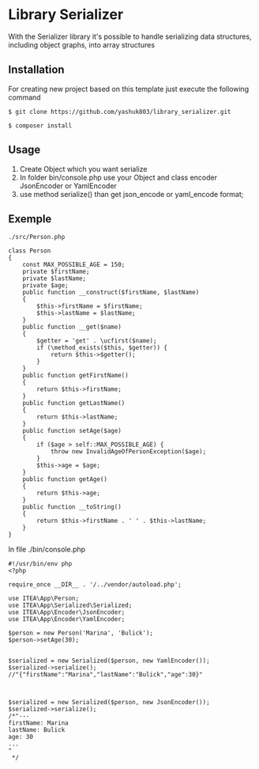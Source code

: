 Library Serializer
===============

With the Serializer library it's possible to handle serializing data structures, including object graphs, into array structures


Installation
------------

For creating new project based on this template just execute the following command

```
$ git clone https://github.com/yashuk803/library_serializer.git

$ composer install
```

Usage
-----

1. Create Object which you want serialize
2. In folder bin/console.php use your Object and class encoder JsonEncoder or YamlEncoder
3. use method serialize() than get json_encode or yaml_encode format;

Exemple
----------------

```
./src/Person.php

class Person
{
    const MAX_POSSIBLE_AGE = 150;
    private $firstName;
    private $lastName;
    private $age;
    public function __construct($firstName, $lastName)
    {
        $this->firstName = $firstName;
        $this->lastName = $lastName;
    }
    public function __get($name)
    {
        $getter = 'get' . \ucfirst($name);
        if (\method_exists($this, $getter)) {
            return $this->$getter();
        }
    }
    public function getFirstName()
    {
        return $this->firstName;
    }
    public function getLastName()
    {
        return $this->lastName;
    }
    public function setAge($age)
    {
        if ($age > self::MAX_POSSIBLE_AGE) {
            throw new InvalidAgeOfPersonException($age);
        }
        $this->age = $age;
    }
    public function getAge()
    {
        return $this->age;
    }
    public function __toString()
    {
        return $this->firstName . ' ' . $this->lastName;
    }
}
```
In file ./bin/console.php
```
#!/usr/bin/env php
<?php

require_once __DIR__ . '/../vendor/autoload.php';

use ITEA\App\Person;
use ITEA\App\Serialized\Serialized;
use ITEA\App\Encoder\JsonEncoder;
use ITEA\App\Encoder\YamlEncoder;

$person = new Person('Marina', 'Bulick');
$person->setAge(30);


$serialized = new Serialized($person, new YamlEncoder());
$serialized->serialize();
//"{"firstName":"Marina","lastName":"Bulick","age":30}"



$serialized = new Serialized($person, new JsonEncoder());
$serialized->serialize();
/*"---
firstName: Marina
lastName: Bulick
age: 30
...
"
 */
```

